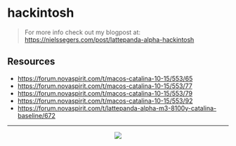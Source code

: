 # hackintosh

> For more info check out my blogpost at: https://nielssegers.com/post/lattepanda-alpha-hackintosh

## Resources

-   https://forum.novaspirit.com/t/macos-catalina-10-15/553/65
-   https://forum.novaspirit.com/t/macos-catalina-10-15/553/77
-   https://forum.novaspirit.com/t/macos-catalina-10-15/553/79
-   https://forum.novaspirit.com/t/macos-catalina-10-15/553/92
-   https://forum.novaspirit.com/t/lattepanda-alpha-m3-8100y-catalina-baseline/672

---

<p align="center">
    <img src="https://cdn.sanity.io/images/9coakvkk/production/e7a467b0580e02048c2ba74c6a6521dfeee63c9f-3024x4032.jpg" data-canonical-src="https://cdn.sanity.io/images/9coakvkk/production/e7a467b0580e02048c2ba74c6a6521dfeee63c9f-3024x4032.jpg" />
</p>

